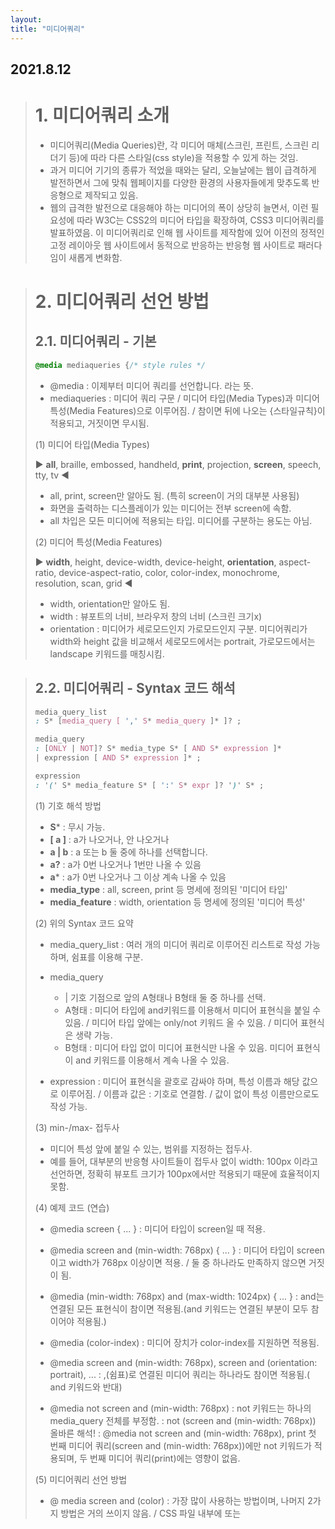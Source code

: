```yaml
---
layout:
title: "미디어쿼리"
---
```


## 2021.8.12

> # 1. 미디어쿼리 소개
>  - 미디어쿼리(Media Queries)란, 각 미디어 매체(스크린, 프린트, 스크린 리더기 등)에 따라 다른 스타일(css style)을 적용할 수 있게 하는 것임.
>  - 과거 미디어 기기의 종류가 적었을 때와는 달리, 오늘날에는 웹이 급격하게 발전하면서 그에 맞춰 웹페이지를 다양한 환경의 사용자들에게 맞추도록 반응형으로 제작되고 있음. 
>  - 웹의 급격한 발전으로 대응해야 하는 미디어의 폭이 상당히 늘면서, 이런 필요성에 따라 W3C는 CSS2의 미디어 타입을 확장하여, CSS3 미디어쿼리를 발표하였음. 이 미디어쿼리로 인해 웹 사이트를 제작함에 있어 이전의 정적인 고정 레이아웃 웹 사이트에서 동적으로 반응하는 반응형 웹 사이트로 패러다임이 새롭게 변화함.


> # 2. 미디어쿼리 선언 방법
> ## 2.1. 미디어쿼리 - 기본
> 
>  ```css
>  @media mediaqueries {/* style rules */
>  ```
>  
>   - @media : 이제부터 미디어 쿼리를 선언합니다. 라는 뜻.
>   - mediaqueries : 미디어 쿼리 구문 / 미디어 타입(Media Types)과 미디어 특성(Media Features)으로 이루어짐. / 참이면 뒤에 나오는 {스타일규칙}이 적용되고, 거짓이면 무시됨. 
>   
>  (1) 미디어 타입(Media Types)
> 
> ▶ **all**, braille, embossed, handheld, **print**, projection, **screen**, speech, tty, tv ◀
>  - all, print, screen만 알아도 됨. (특히 screen이 거의 대부분 사용됨)
>  - 화면을 출력하는 디스플레이가 있는 미디어는 전부 screen에 속함.
>  - all 차입은 모든 미디어에 적용되는 타입. 미디어를 구분하는 용도는 아님.
> 
>  (2) 미디어 특성(Media Features)
>  
>  ▶ **width**, height, device-width, device-height, **orientation**, aspect-ratio, device-aspect-ratio, color, color-index, monochrome, resolution, scan, grid ◀
>  - width, orientation만 알아도 됨.
>  - width : 뷰포트의 너비, 브라우저 창의 너비 (스크린 크기x)
>  - orientation : 미디어가 세로모드인지 가로모드인지 구분. 미디어쿼리가 width와 height 값을 비교해서 세로모드에서는 portrait, 가로모드에서는 landscape 키워드를 매칭시킴.
  
> ## 2.2. 미디어쿼리 - Syntax 코드 해석
> ```css
> media_query_list
> : S* [media_query [ ',' S* media_query ]* ]? ;
> 
> media_query
> : [ONLY | NOT]? S* media_type S* [ AND S* expression ]*
> | expression [ AND S* expression ]* ;
> 
> expression
> : '(' S* media_feature S* [ ':' S* expr ]? ')' S* ;
> 
> ```
>  (1) 기호 해석 방법
>  - **S*** : 무시 가능.
>  - **[ a ]** : a가 나오거나, 안 나오거나
>  - **a | b** : a 또는 b 둘 중에 하나를 선택합니다. 
>  - **a?** :  a가 0번 나오거나 1번만 나올 수 있음
>  - **a*** : a가 0번 나오거나 그 이상 계속 나올 수 있음
>  - **media_type** : all, screen, print 등 명세에 정의된 '미디어 타입'
>  - **media_feature** : width, orientation 등 명세에 정의된 '미디어 특성'
>
>  (2) 위의 Syntax 코드 요약
>  - media_query_list
>    : 여러 개의 미디어 쿼리로 이루어진 리스트로 작성 가능하며, 쉼표를 이용해 구분.
>    
>  - media_query
>    - | 기호 기점으로 앞의 A형태나 B형태 둘 중 하나를 선택.
>    - A형태 : 미디어 타입에 and키워드를 이용해서 미디어 표현식을 붙일 수 있음. / 미디어 타입 앞에는 only/not 키워드 올 수 있음. / 미디어 표현식은 생략 가능.
>    - B형태 : 미디어 타입 없이 미디어 표현식만 나올 수 있음. 미디어 표현식이 and 키워드를 이용해서 계속 나올 수 있음.
>    
>  - expression
>    : 미디어 표현식을 괄호로 감싸야 하며, 특성 이름과 해당 값으로 이루어짐. / 이름과 값은 : 기호로 연결함. / 값이 없이 특성 이름만으로도 작성 가능.
> 
> 
>  (3) min-/max- 접두사
>   - 미디어 특성 앞에 붙일 수 있는, 범위를 지정하는 접두사. 
>   - 예를 들어, 대부분의 반응형 사이트들이 접두사 없이 width: 100px 이라고 선언하면, 정확히 뷰포트 크기가 100px에서만 적용되기 때문에 효율적이지 못함.
> 
> 
>  (4) 예제 코드 (연습)
>  - @media screen { ... }
>    : 미디어 타입이 screen일 때 적용.
> 
>  - @media screen and (min-width: 768px) { ... }
>    : 미디어 타입이 screen이고 width가 768px 이상이면 적용. / 둘 중 하나라도 만족하지 않으면 거짓이 됨.
> 
>  - @media (min-width: 768px) and (max-width: 1024px) { ... }
>    : and는 연결된 모든 표현식이 참이면 적용됨.(and 키워드는 연결된 부분이 모두 참이어야 적용됨.)
> 
>  - @media (color-index)
>    : 미디어 장치가 color-index를 지원하면 적용됨.
> 
>  - @media screen and (min-width: 768px), screen and (orientation: portrait), ...
>    : ,(쉼표)로 연결된 미디어 쿼리는 하나라도 참이면 적용됨.( and 키워드와 반대)
> 
>  - @media not screen and (min-width: 768px)
>    : not 키워드는 하나의 media_query 전체를 부정함.
>    : not (screen and (min-width: 768px)) 올바른 해석!
>    : @media not screen and (min-width: 768px), print
>      첫 번째 미디어 쿼리(screen and (min-width: 768px))에만 not 키워드가 적용되며, 두 번째 미디어 쿼리(print)에는 영향이 없음.
> 
> 
>  (5) 미디어쿼리 선언 방법
>   - @ media screen and (color)
>     : 가장 많이 사용하는 방법이며, 나머지 2가지 방법은 거의 쓰이지 않음. / CSS 파일 내부에 또는 <style> 태그 내부에 사용 가능. 
>   - <link rel="stylesheet" media="screen and (color)" href="example.css">
>     : <link> 채그의 media 속성에 미디어 쿼리를 선언함. / 미디어 쿼리가 참이면 뒤의 css 파일 규칙이 적용됨.
>   - @import url(example.css) screen and (color);
>     : CSS 파일 내부에 또는 <style> 태그 내부에 사용 가능. / import문 뒤에 미디어 쿼리를 선언.



























